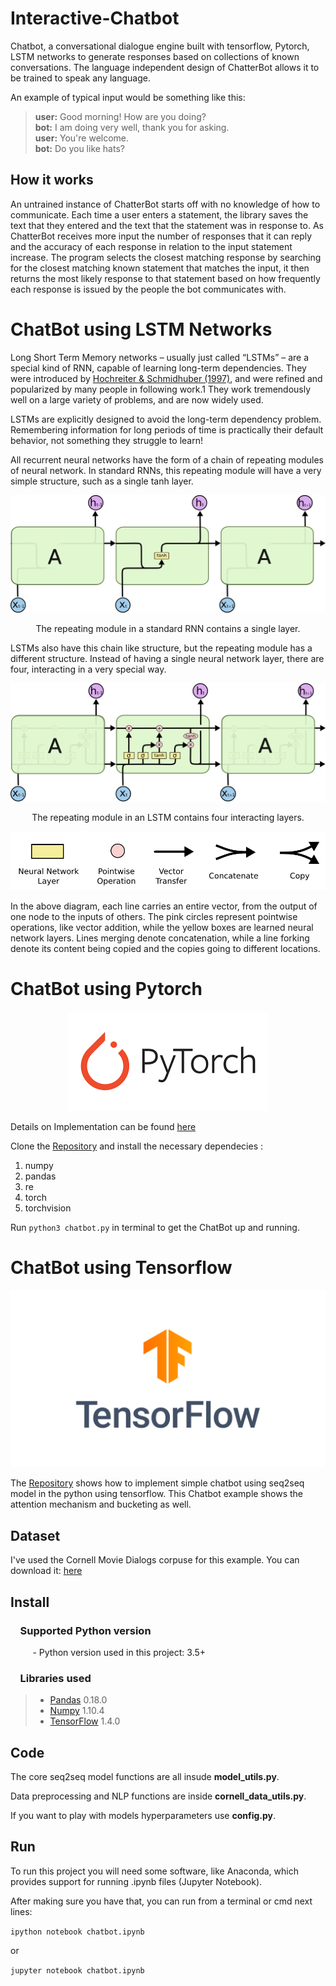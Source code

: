 # Interactive-Chatbot
Chatbot, a conversational dialogue engine built with tensorflow, Pytorch, LSTM networks to generate responses based on collections of known conversations. The language independent design of ChatterBot allows it to be trained to speak any language.

An example of typical input would be something like this:

> **user:** Good morning! How are you doing?  
> **bot:**  I am doing very well, thank you for asking.  
> **user:** You're welcome.  
> **bot:** Do you like hats?  

## How it works

An untrained instance of ChatterBot starts off with no knowledge of how to communicate. Each time a user enters a statement, the library saves the text that they entered and the text that the statement was in response to. As ChatterBot receives more input the number of responses that it can reply and the accuracy of each response in relation to the input statement increase. The program selects the closest matching response by searching for the closest matching known statement that matches the input, it then returns the most likely response to that statement based on how frequently each response is issued by the people the bot communicates with.

# ChatBot using LSTM Networks
 Long Short Term Memory networks – usually just called “LSTMs” – are a special kind of RNN, capable of learning long-term dependencies. They were introduced by [Hochreiter & Schmidhuber (1997)](http://www.bioinf.jku.at/publications/older/2604.pdf), and were refined and popularized by many people in following work.1 They work tremendously well on a large variety of problems, and are now widely used.

LSTMs are explicitly designed to avoid the long-term dependency problem. Remembering information for long periods of time is practically their default behavior, not something they struggle to learn!

All recurrent neural networks have the form of a chain of repeating modules of neural network. In standard RNNs, this repeating module will have a very simple structure, such as a single tanh layer.

![](https://github.com/Abhishek-Aditya-bs/StockPrice-Prediction-Using-Pytorch-Neural-Network/blob/main/LSTM-pic.png)

<p align='center'> The repeating module in a standard RNN contains a single layer.</p>

LSTMs also have this chain like structure, but the repeating module has a different structure. Instead of having a single neural network layer, there are four, interacting in a very special way.

![](https://github.com/Abhishek-Aditya-bs/StockPrice-Prediction-Using-Pytorch-Neural-Network/blob/main/LSTM-chain.png)

<p align='center'> The repeating module in an LSTM contains four interacting layers.</p>

![](https://github.com/Abhishek-Aditya-bs/StockPrice-Prediction-Using-Pytorch-Neural-Network/blob/main/LSTM-notation.png)

In the above diagram, each line carries an entire vector, from the output of one node to the inputs of others. The pink circles represent pointwise operations, like vector addition, while the yellow boxes are learned neural network layers. Lines merging denote concatenation, while a line forking denote its content being copied and the copies going to different locations.

# ChatBot using Pytorch
<p align='Center'><img src="https://github.com/Abhishek-Aditya-bs/Interactive-Chatbot/blob/main/ChatBot%20-%20PyTorch/logo.png" /> </p>

Details on Implementation can be found [here](https://github.com/Abhishek-Aditya-bs/Interactive-Chatbot/blob/main/ChatBot%20-%20PyTorch/chatbot.py)

Clone the [Repository](https://github.com/Abhishek-Aditya-bs/Interactive-Chatbot/tree/main/ChatBot%20-%20PyTorch) and install the necessary dependecies :

1. numpy
2. pandas
3. re
4. torch 
5. torchvision

Run `python3 chatbot.py` in terminal to get the ChatBot up and running.

# ChatBot using Tensorflow 
<p align='Center'><img src="https://github.com/Abhishek-Aditya-bs/Interactive-Chatbot/blob/main/ChatBot%20-%20TensorFlow/tf_logo.png" /> </p>

The [Repository](https://github.com/Abhishek-Aditya-bs/Interactive-Chatbot/tree/main/ChatBot%20-%20TensorFlow) shows how to implement simple chatbot using seq2seq model in the python using tensorflow. This Chatbot example shows
the attention mechanism and bucketing as well.

## Dataset

I've used the Cornell Movie Dialogs corpuse for this example. You can download it: [here](https://www.cs.cornell.edu/~cristian/Cornell_Movie-Dialogs_Corpus.html) 

## Install

### &nbsp;&nbsp;&nbsp; Supported Python version
&nbsp;&nbsp;&nbsp;&nbsp;&nbsp;&nbsp;&nbsp;&nbsp;&nbsp;- Python version used in this project: 3.5+

### &nbsp;&nbsp;&nbsp; Libraries used

> *  [Pandas](http://pandas.pydata.org) 0.18.0
> *  [Numpy](http://www.numpy.org) 1.10.4
> *  [TensorFlow](https://www.tensorflow.org) 1.4.0

## Code

The core seq2seq model functions are all insude **model_utils.py**.

Data preprocessing and NLP functions are inside **cornell_data_utils.py**.

If you want to play with models hyperparameters use **config.py**.

## Run

To run this project you will need some software, like Anaconda, which provides support for running .ipynb files (Jupyter Notebook).

After making sure you have that, you can run from a terminal or cmd next lines:

`ipython notebook chatbot.ipynb`

or

`jupyter notebook chatbot.ipynb`




